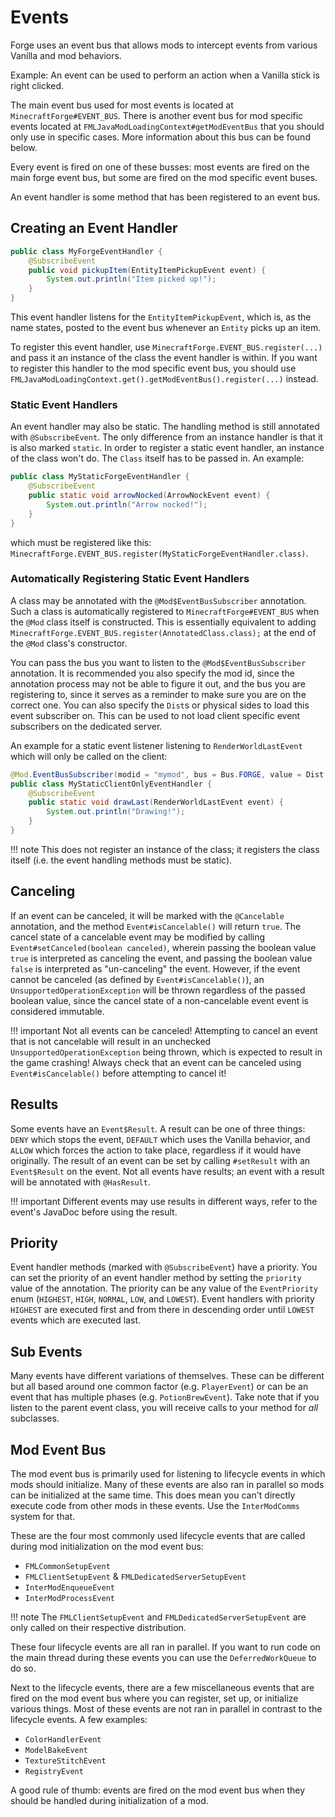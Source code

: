 Events
======

Forge uses an event bus that allows mods to intercept events from various Vanilla and mod behaviors.

Example: An event can be used to perform an action when a Vanilla stick is right clicked.

The main event bus used for most events is located at `MinecraftForge#EVENT_BUS`. There is another event bus for mod specific events located at `FMLJavaModLoadingContext#getModEventBus` that you should only use in specific cases. More information about this bus can be found below.

Every event is fired on one of these busses: most events are fired on the main forge event bus, but some are fired on the mod specific event buses.

An event handler is some method that has been registered to an event bus.

Creating an Event Handler
-------------------------

```java
public class MyForgeEventHandler {
	@SubscribeEvent
	public void pickupItem(EntityItemPickupEvent event) {
		System.out.println("Item picked up!");
	}
}
```
This event handler listens for the `EntityItemPickupEvent`, which is, as the name states, posted to the event bus whenever an `Entity` picks up an item.

To register this event handler, use `MinecraftForge.EVENT_BUS.register(...)` and pass it an instance of the class the event handler is within. If you want to register this handler to the mod specific event bus, you should use `FMLJavaModLoadingContext.get().getModEventBus().register(...)` instead.

### Static Event Handlers

An event handler may also be static. The handling method is still annotated with `@SubscribeEvent`. The only difference from an instance handler is that it is also marked `static`. In order to register a static event handler, an instance of the class won't do. The `Class` itself has to be passed in. An example:

```java
public class MyStaticForgeEventHandler {
	@SubscribeEvent
	public static void arrowNocked(ArrowNockEvent event) {
		System.out.println("Arrow nocked!");
	}
}
```

which must be registered like this: `MinecraftForge.EVENT_BUS.register(MyStaticForgeEventHandler.class)`.

### Automatically Registering Static Event Handlers

A class may be annotated with the `@Mod$EventBusSubscriber` annotation. Such a class is automatically registered to `MinecraftForge#EVENT_BUS` when the `@Mod` class itself is constructed. This is essentially equivalent to adding `MinecraftForge.EVENT_BUS.register(AnnotatedClass.class);` at the end of the `@Mod` class's constructor.

You can pass the bus you want to listen to the `@Mod$EventBusSubscriber` annotation. It is recommended you also specify the mod id, since the annotation process may not be able to figure it out, and the bus you are registering to, since it serves as a reminder to make sure you are on the correct one. You can also specify the `Dist`s or physical sides to load this event subscriber on. This can be used to not load client specific event subscribers on the dedicated server.

An example for a static event listener listening to `RenderWorldLastEvent` which will only be called on the client:

```java
@Mod.EventBusSubscriber(modid = "mymod", bus = Bus.FORGE, value = Dist.CLIENT)
public class MyStaticClientOnlyEventHandler {
	@SubscribeEvent
	public static void drawLast(RenderWorldLastEvent event) {
		System.out.println("Drawing!");
	}
}
```

!!! note
    This does not register an instance of the class; it registers the class itself (i.e. the event handling methods must be static).

Canceling
---------

If an event can be canceled, it will be marked with the `@Cancelable` annotation, and the method `Event#isCancelable()` will return `true`. The cancel state of a cancelable event may be modified by calling `Event#setCanceled(boolean canceled)`, wherein passing the boolean value `true` is interpreted as canceling the event, and passing the boolean value `false` is interpreted as "un-canceling" the event. However, if the event cannot be canceled (as defined by `Event#isCancelable()`), an `UnsupportedOperationException` will be thrown regardless of the passed boolean value, since the cancel state of a non-cancelable event event is considered immutable.

!!! important
    Not all events can be canceled! Attempting to cancel an event that is not cancelable will result in an unchecked `UnsupportedOperationException` being thrown, which is expected to result in the game crashing! Always check that an event can be canceled using `Event#isCancelable()` before attempting to cancel it!

Results
-------

Some events have an `Event$Result`. A result can be one of three things: `DENY` which stops the event, `DEFAULT` which uses the Vanilla behavior, and `ALLOW` which forces the action to take place, regardless if it would have originally. The result of an event can be set by calling `#setResult` with an `Event$Result` on the event. Not all events have results; an event with a result will be annotated with `@HasResult`.

!!! important
    Different events may use results in different ways, refer to the event's JavaDoc before using the result.

Priority
--------

Event handler methods (marked with `@SubscribeEvent`) have a priority. You can set the priority of an event handler method by setting the `priority` value of the annotation. The priority can be any value of the `EventPriority` enum (`HIGHEST`, `HIGH`, `NORMAL`, `LOW`, and `LOWEST`). Event handlers with priority `HIGHEST` are executed first and from there in descending order until `LOWEST` events which are executed last.

Sub Events
----------

Many events have different variations of themselves. These can be different but all based around one common factor (e.g. `PlayerEvent`) or can be an event that has multiple phases (e.g. `PotionBrewEvent`). Take note that if you listen to the parent event class, you will receive calls to your method for *all* subclasses.

Mod Event Bus
-------------

The mod event bus is primarily used for listening to lifecycle events in which mods should initialize. Many of these events are also ran in parallel so mods can be initialized at the same time. This does mean you can't directly execute code from other mods in these events. Use the `InterModComms` system for that.

These are the four most commonly used lifecycle events that are called during mod initialization on the mod event bus:

* `FMLCommonSetupEvent`
* `FMLClientSetupEvent` & `FMLDedicatedServerSetupEvent`
* `InterModEnqueueEvent`
* `InterModProcessEvent`

!!! note
    The `FMLClientSetupEvent` and `FMLDedicatedServerSetupEvent` are only called on their respective distribution.

These four lifecycle events are all ran in parallel. If you want to run code on the main thread during these events you can use the `DeferredWorkQueue` to do so.

Next to the lifecycle events, there are a few miscellaneous events that are fired on the mod event bus where you can register, set up, or initialize various things. Most of these events are not ran in parallel in contrast to the lifecycle events. A few examples:

* `ColorHandlerEvent`
* `ModelBakeEvent`
* `TextureStitchEvent`
* `RegistryEvent`

A good rule of thumb: events are fired on the mod event bus when they should be handled during initialization of a mod.

